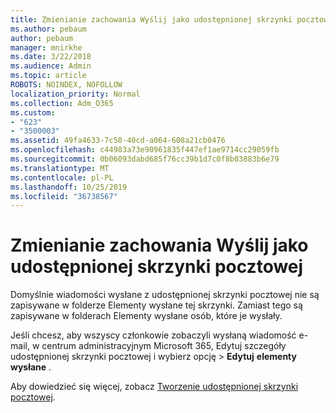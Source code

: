 ```yaml
---
title: Zmienianie zachowania Wyślij jako udostępnionej skrzynki pocztowej
ms.author: pebaum
author: pebaum
manager: mnirkhe
ms.date: 3/22/2018
ms.audience: Admin
ms.topic: article
ROBOTS: NOINDEX, NOFOLLOW
localization_priority: Normal
ms.collection: Adm_O365
ms.custom:
- "623"
- "3500003"
ms.assetid: 49fa4633-7c50-40cd-a064-608a21cb0476
ms.openlocfilehash: c44983a73e90961835f447ef1ae9714cc29059fb
ms.sourcegitcommit: 0b06093dabd685f76cc39b1d7c0f8b03883b6e79
ms.translationtype: MT
ms.contentlocale: pl-PL
ms.lasthandoff: 10/25/2019
ms.locfileid: "36738567"
---
```

# <a name="changing-shared-mailbox-send-as-behavior"></a>Zmienianie zachowania Wyślij jako udostępnionej skrzynki pocztowej

Domyślnie wiadomości wysłane z udostępnionej skrzynki pocztowej nie są zapisywane w folderze Elementy wysłane tej skrzynki. Zamiast tego są zapisywane w folderach Elementy wysłane osób, które je wysłały.
  
Jeśli chcesz, aby wszyscy członkowie zobaczyli wysłaną wiadomość e-mail, w centrum administracyjnym Microsoft 365, Edytuj szczegóły udostępnionej skrzynki pocztowej i wybierz opcję \> **Edytuj** **elementy wysłane** .
  
Aby dowiedzieć się więcej, zobacz [Tworzenie udostępnionej skrzynki pocztowej](https://docs.microsoft.com/office365/admin/email/create-a-shared-mailbox).
  